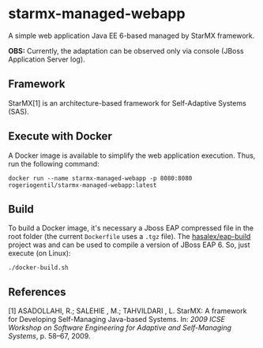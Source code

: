 # starmx-managed-webapp

A simple web application Java EE 6-based managed by StarMX framework. 

**OBS:** Currently, the adaptation can be observed only via console (JBoss Application Server log).

## Framework

StarMX[1] is an architecture-based framework for Self-Adaptive Systems (SAS).

## Execute with Docker

A Docker image is available to simplify the web application execution. Thus, run the following command: 

```shell
docker run --name starmx-managed-webapp -p 8080:8080 rogeriogentil/starmx-managed-webapp:latest
```

## Build

To build a Docker image, it's necessary a Jboss EAP compressed file in the root folder (the current `Dockerfile` uses a `.tgz` file). The [hasalex/eap-build](https://github.com/hasalex/eap-build) project was and can be used to compile a version of JBoss EAP 6. So, just execute (on Linux):

```shell
./docker-build.sh
```

## References

[1] ASADOLLAHI, R.; SALEHIE , M.; TAHVILDARI , L. StarMX: A framework for Developing Self-Managing Java-based Systems. In: _2009 ICSE Workshop on Software
Engineering for Adaptive and Self-Managing Systems_, p. 58–67, 2009.



